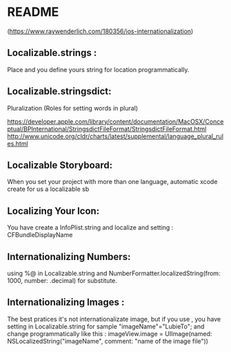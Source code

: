 #  README
(https://www.raywenderlich.com/180356/ios-internationalization)

## Localizable.strings :
Place and you define yours string for location programmatically. 

## Localizable.stringsdict: 
Pluralization (Roles for setting words in plural)

https://developer.apple.com/library/content/documentation/MacOSX/Conceptual/BPInternational/StringsdictFileFormat/StringsdictFileFormat.html
http://www.unicode.org/cldr/charts/latest/supplemental/language_plural_rules.html

## Localizable Storyboard:
When you set your project with more than one language, automatic xcode create for us a localizable sb

## Localizing Your Icon:
You have create a InfoPlist.string and localize and setting : CFBundleDisplayName

## Internationalizing Numbers: 
using %@ in Localizable.string and NumberFormatter.localizedString(from: 1000, number: .decimal) for substitute.

## Internationalizing Images : 
The best pratices it's not internationalizate image, but if you use , you have setting in Localizable.string for sample "imageName"="LubieTo"; and change programmatically like this : 
imageView.image = UIImage(named: NSLocalizedString("imageName",
comment: "name of the image file"))



